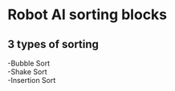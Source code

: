 # Robot AI sorting blocks 
<h2>3 types of sorting</h2>
-Bubble Sort
</br>
-Shake Sort
</br>
-Insertion Sort




